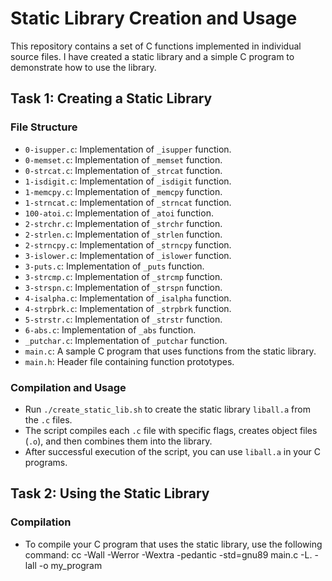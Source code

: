 # Static Library Creation and Usage

This repository contains a set of C functions implemented in individual source files. I have created a static library and a simple C program to demonstrate how to use the library.

## Task 1: Creating a Static Library

### File Structure
- `0-isupper.c`: Implementation of `_isupper` function.
- `0-memset.c`: Implementation of `_memset` function.
- `0-strcat.c`: Implementation of `_strcat` function.
- `1-isdigit.c`: Implementation of `_isdigit` function.
- `1-memcpy.c`: Implementation of `_memcpy` function.
- `1-strncat.c`: Implementation of `_strncat` function.
- `100-atoi.c`: Implementation of `_atoi` function.
- `2-strchr.c`: Implementation of `_strchr` function.
- `2-strlen.c`: Implementation of `_strlen` function.
- `2-strncpy.c`: Implementation of `_strncpy` function.
- `3-islower.c`: Implementation of `_islower` function.
- `3-puts.c`: Implementation of `_puts` function.
- `3-strcmp.c`: Implementation of `_strcmp` function.
- `3-strspn.c`: Implementation of `_strspn` function.
- `4-isalpha.c`: Implementation of `_isalpha` function.
- `4-strpbrk.c`: Implementation of `_strpbrk` function.
- `5-strstr.c`: Implementation of `_strstr` function.
- `6-abs.c`: Implementation of `_abs` function.
- `_putchar.c`: Implementation of `_putchar` function.
- `main.c`: A sample C program that uses functions from the static library.
- `main.h`: Header file containing function prototypes.

### Compilation and Usage
- Run `./create_static_lib.sh` to create the static library `liball.a` from the `.c` files.
- The script compiles each `.c` file with specific flags, creates object files (`.o`), and then combines them into the library.
- After successful execution of the script, you can use `liball.a` in your C programs.

## Task 2: Using the Static Library

### Compilation
- To compile your C program that uses the static library, use the following command:
cc -Wall -Werror -Wextra -pedantic -std=gnu89 main.c -L. -lall -o my_program
